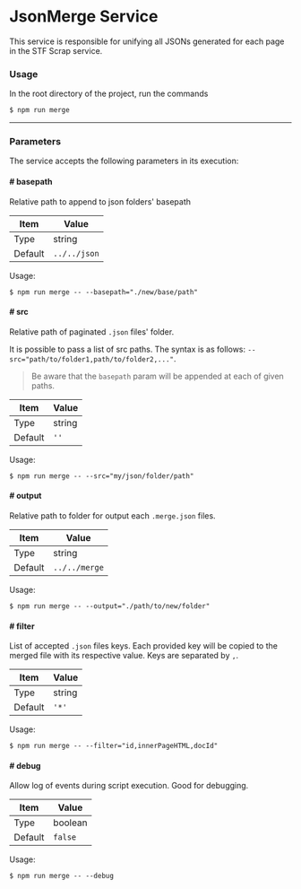 # JsonMerge Service

This service is responsible for unifying all JSONs generated for each page in the STF Scrap service.

### Usage

In the root directory of the project, run the commands

```bash
$ npm run merge
```
---

### Parameters

The service accepts the following parameters in its execution:

#### # basepath

Relative path to append to json folders' basepath

| Item 	| Value 	|
|------	|-------	|
| Type    	| string     	|
| Default    	| `../../json`     	|

Usage:

```$
$ npm run merge -- --basepath="./new/base/path"
```

#### # src

Relative path of paginated `.json` files' folder. 

It is possible to pass a list of src paths. The syntax is as follows: `--src="path/to/folder1,path/to/folder2,..."`. 

> Be aware that the `basepath` param will be appended at each of given paths.

| Item 	| Value 	|
|------	|-------	|
| Type    	| string     	|
| Default    	| `''`     	|

Usage:

```$
$ npm run merge -- --src="my/json/folder/path"
```

#### # output

Relative path to folder for output each `.merge.json` files.

| Item 	| Value 	|
|------	|-------	|
| Type    	| string     	|
| Default    	| `../../merge`     	|

Usage:

```$
$ npm run merge -- --output="./path/to/new/folder"
```

#### # filter

List of accepted `.json` files keys. Each provided key will be copied to the merged file with its respective value. Keys are separated by `,`.

| Item 	| Value 	|
|------	|-------	|
| Type    	| string     	|
| Default    	| `'*'`     	|

Usage:

```$
$ npm run merge -- --filter="id,innerPageHTML,docId"
```

#### # debug

Allow log of events during script execution. Good for debugging.

| Item 	| Value 	|
|------	|-------	|
| Type    	| boolean     	|
| Default    	| `false`     	|

Usage:

```$
$ npm run merge -- --debug
```

